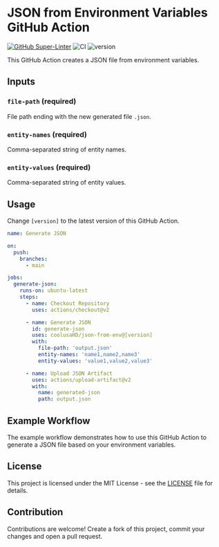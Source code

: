 # JSON from Environment Variables GitHub Action

[![GitHub Super-Linter](https://github.com/coolusaHD/json-from-env/actions/workflows/linter.yml/badge.svg)](https://github.com/super-linter/super-linter)
![CI](https://github.com/coolusaHD/json-from-env/actions/workflows/ci.yml/badge.svg)
![version](https://img.shields.io/github/v/release/coolusaHD/json-from-env)

This GitHub Action creates a JSON file from environment variables.

## Inputs

### `file-path` (required)

File path ending with the new generated file `.json`.

### `entity-names` (required)

Comma-separated string of entity names.

### `entity-values` (required)

Comma-separated string of entity values.

## Usage

Change `[version]` to the latest version of this GitHub Action.

```yaml
name: Generate JSON

on:
  push:
    branches:
      - main

jobs:
  generate-json:
    runs-on: ubuntu-latest
    steps:
      - name: Checkout Repository
        uses: actions/checkout@v2

      - name: Generate JSON
        id: generate-json
        uses: coolusaHD/json-from-env@[version]
        with:
          file-path: 'output.json'
          entity-names: 'name1,name2,name3'
          entity-values: 'value1,value2,value3'

      - name: Upload JSON Artifact
        uses: actions/upload-artifact@v2
        with:
          name: generated-json
          path: output.json
```

## Example Workflow

The example workflow demonstrates how to use this GitHub Action to generate a
JSON file based on your environment variables.

## License

This project is licensed under the MIT License - see the [LICENSE](LICENSE) file
for details.

## Contribution

Contributions are welcome! Create a fork of this project, commit your changes
and open a pull request.
